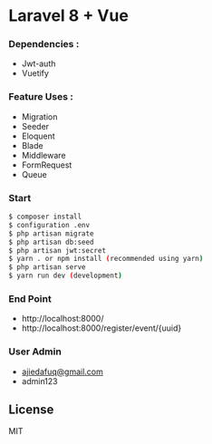 # Laravel 8 + Vue

### Dependencies :
  - Jwt-auth
  - Vuetify


### Feature Uses :
- Migration
- Seeder
- Eloquent
- Blade
- Middleware
- FormRequest
- Queue

### Start
```sh
$ composer install
$ configuration .env
$ php artisan migrate
$ php artisan db:seed
$ php artisan jwt:secret
$ yarn . or npm install (recommended using yarn)
$ php artisan serve
$ yarn run dev (development)
```

### End Point
- http://localhost:8000/
- http://localhost:8000/register/event/{uuid}

### User Admin
- ajiedafuq@gmail.com
- admin123



License
----

MIT
